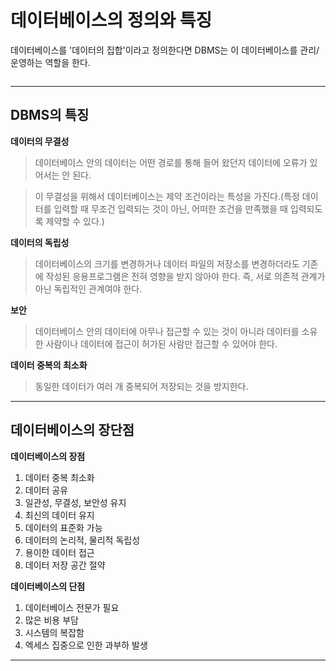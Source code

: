 # 데이터베이스의 정의와 특징

데이터베이스를 '데이터의 집합'이라고 정의한다면 DBMS는 이 데이터베이스를 관리/운영하는 역할을 한다.

![]()

***

## DBMS의 특징
**데이터의 무결성**
> 데이터베이스 안의 데이터는 어떤 경로를 통해 들어 왔던지 데이터에 오류가 있어서는 안 된다.

> 이 무결성을 위해서 데이터베이스는 제약 조건이라는 특성을 가진다.(특정 데이터를 입력할 때 무조건 입력되는 것이 아닌, 어떠한 조건을 만족했을 때 입력되도록 제약할 수 있다.)

**데이터의 독립성**
> 데이터베이스의 크기를 변경하거나 데이터 파일의 저장소를 변경하더라도 기존에 작성된 응용프로그램은 전혀 영향을 받지 않아야 한다. 즉, 서로 의존적 관계가 아닌 독립적인 관계여야 한다.

**보안**
> 데이터베이스 안의 데이터에 아무나 접근할 수 있는 것이 아니라 데이터를 소유한 사람이나 데이터에 접근이 허가된 사람만 접근할 수 있어야 한다.

**데이터 중복의 최소화**
> 동일한 데이터가 여러 개 중복되어 저장되는 것을 방지한다.

***

## 데이터베이스의 장단점
**데이터베이스의 장점**
1. 데이터 중복 최소화
2. 데이터 공유
3. 일관성, 무결성, 보안성 유지
4. 최신의 데이터 유지
5. 데이터의 표준화 가능
6. 데이터의 논리적, 물리적 독립성
7. 용이한 데이터 접근
8. 데이터 저장 공간 절약

**데이터베이스의 단점**
1. 데이터베이스 전문가 필요
2. 많은 비용 부담
3. 시스템의 복잡함
4. 엑세스 집중으로 인한 과부하 발생
***





